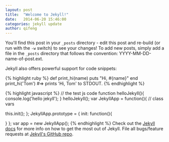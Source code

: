 ```yaml
---
layout: post
title:  "Welcome to Jekyll!"
date:   2014-06-20 15:46:00
categories: jekyll update
author: qifeng
---
```


You'll find this post in your `_posts` directory - edit this post and re-build (or run with the `-w` switch) to see your changes!
To add new posts, simply add a file in the `_posts` directory that follows the convention: YYYY-MM-DD-name-of-post.ext.

Jekyll also offers powerful support for code snippets:

{% highlight ruby %}
def print_hi(name)
  puts "Hi, #{name}"
end
print_hi('Tom')
#=> prints 'Hi, Tom' to STDOUT.
{% endhighlight %}

{% highlight javascript %}
// the test js code
function helloJekyll(){
  console.log('hello jekyll');
}
helloJekyll();
var JekyllApp = function(){
  // class vars

  this.init();
};
JekyllApp.prototype = {
  init: function(){

  }
};
var app = new JekyllApp();
{% endhighlight %}
Check out the [Jekyll docs][jekyll] for more info on how to get the most out of Jekyll. File all bugs/feature requests at [Jekyll's GitHub repo][jekyll-gh].

[jekyll-gh]: https://github.com/jekyll/jekyll
[jekyll]:    http://jekyllrb.com
